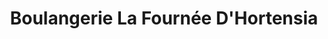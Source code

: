---
title: "Boulangerie La Fournée D'Hortensia"
url: /sainte-anne-des-plaines/boulangerie-la-fournee-dhortensia/
shop: Bäckerei
---
